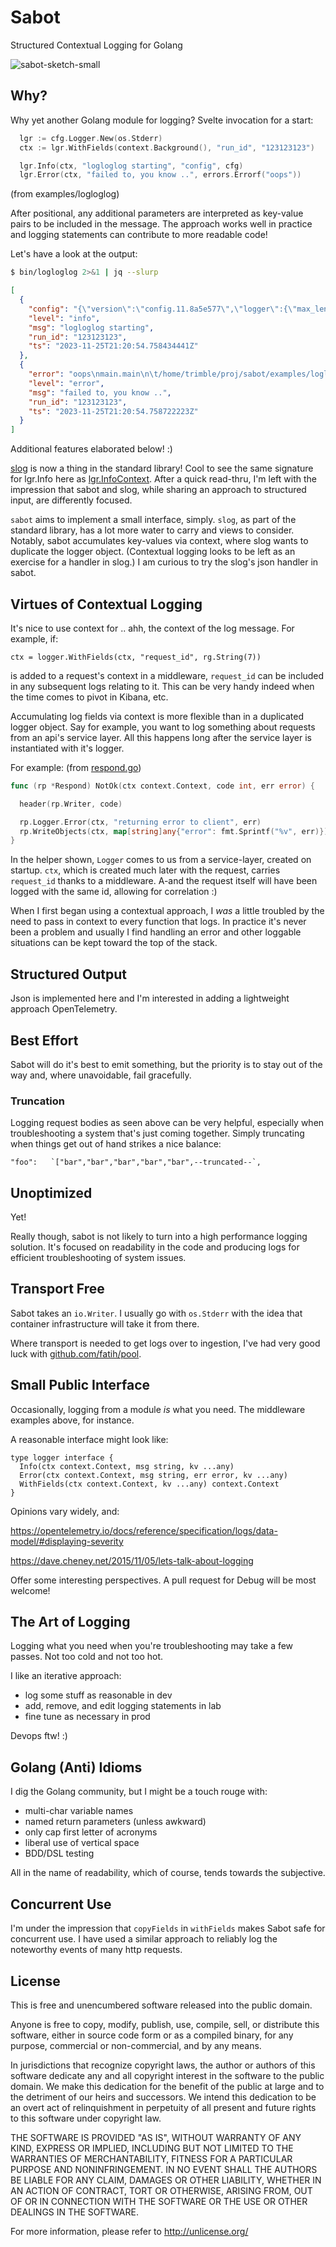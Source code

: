 
# Sabot

Structured Contextual Logging for Golang

![sabot-sketch-small](https://user-images.githubusercontent.com/5055161/236526017-ab7fa549-2230-4088-a22e-aee58f586af7.png)

## Why?

Why yet another Golang module for logging?  Svelte invocation for a start:

```go
  lgr := cfg.Logger.New(os.Stderr)
  ctx := lgr.WithFields(context.Background(), "run_id", "123123123")

  lgr.Info(ctx, "logloglog starting", "config", cfg)
  lgr.Error(ctx, "failed to, you know ..", errors.Errorf("oops"))
```

(from examples/logloglog)

After positional, any additional parameters are interpreted as key-value pairs to be included in the message.
The approach works well in practice and logging statements can contribute to more readable code!

Let's have a look at the output:

```bash
$ bin/logloglog 2>&1 | jq --slurp
```

```json
[
  {
    "config": "{\"version\":\"config.11.8a5e577\",\"logger\":{\"max_len\":99}}",
    "level": "info",
    "msg": "logloglog starting",
    "run_id": "123123123",
    "ts": "2023-11-25T21:20:54.758434441Z"
  },
  {
    "error": "oops\nmain.main\n\t/home/trimble/proj/sabot/examples/logloglog/main.go:38\nruntime.main\n\t/--truncated--",
    "level": "error",
    "msg": "failed to, you know ..",
    "run_id": "123123123",
    "ts": "2023-11-25T21:20:54.758722223Z"
  }
]
```

Additional features elaborated below! :)

[slog](https://go.dev/blog/slog) is now a thing in the standard library!
Cool to see the same signature for lgr.Info here as [lgr.InfoContext](https://pkg.go.dev/log/slog#Logger.InfoContext).
After a quick read-thru, I'm left with the impression that sabot and slog, while sharing an approach to structured input, are differently focused.

`sabot` aims to implement a small interface, simply.
`slog`, as part of the standard library, has a lot more water to carry and views to consider.
Notably, sabot accumulates key-values via context, where slog wants to duplicate the logger object.
(Contextual logging looks to be left as an exercise for a handler in slog.)
I am curious to try the slog's json handler in sabot.


## Virtues of Contextual Logging

It's nice to use context for .. ahh, the context of the log message.  For example, if:

    ctx = logger.WithFields(ctx, "request_id", rg.String(7))


is added to a request's context in a middleware, `request_id` can be included in any subsequent logs relating to it.
This can be very handy indeed when the time comes to pivot in Kibana, etc.

Accumulating log fields via context is more flexible than in a duplicated logger object.
Say for example, you want to log something about requests from an api's service layer.
All this happens long after the service layer is instantiated with it's logger.

For example: (from [respond.go](https://github.com/clarktrimble/delish/blob/main/respond.go#L26))

```go
func (rp *Respond) NotOk(ctx context.Context, code int, err error) {

  header(rp.Writer, code)

  rp.Logger.Error(ctx, "returning error to client", err)
  rp.WriteObjects(ctx, map[string]any{"error": fmt.Sprintf("%v", err)})
}
```

In the helper shown, `Logger` comes to us from a service-layer, created on startup.
`ctx`, which is created much later with the request, carries `request_id` thanks to a middleware.
A-and the request itself will have been logged with the same id, allowing for correlation :)

When I first began using a contextual approach, I _was_ a little troubled by the need to pass in context to every function that logs.
In practice it's never been a problem and usually I find handling an error and other loggable situations can be kept toward the top of the stack.

## Structured Output

Json is implemented here and I'm interested in adding a lightweight approach OpenTelemetry.

## Best Effort

Sabot will do it's best to emit something, but the priority is to stay out of the way and, where unavoidable, fail gracefully.

### Truncation

Logging request bodies as seen above can be very helpful, especially when troubleshooting a system that's just coming together.
Simply truncating when things get out of hand strikes a nice balance:

    "foo":   `["bar","bar","bar","bar","bar",--truncated--`,

## Unoptimized

Yet!

Really though, sabot is not likely to turn into a high performance logging solution.
It's focused on readability in the code and producing logs for efficient troubleshooting of system issues. 

## Transport Free

Sabot takes an `io.Writer`.
I usually go with `os.Stderr` with the idea that container infrastructure will take it from there.

Where transport is needed to get logs over to ingestion, I've had very good luck with [github.com/fatih/pool](https://github.com/fatih/pool).

## Small Public Interface

Occasionally, logging from a module _is_ what you need.  The middleware examples above, for instance.

A reasonable interface might look like:

    type logger interface {
      Info(ctx context.Context, msg string, kv ...any)
      Error(ctx context.Context, msg string, err error, kv ...any)
      WithFields(ctx context.Context, kv ...any) context.Context
    }

Opinions vary widely, and:

<https://opentelemetry.io/docs/reference/specification/logs/data-model/#displaying-severity>

<https://dave.cheney.net/2015/11/05/lets-talk-about-logging>

Offer some interesting perspectives.  A pull request for Debug will be most welcome!

## The Art of Logging

Logging what you need when you're troubleshooting may take a few passes.
Not too cold and not too hot.

I like an iterative approach:
 - log some stuff as reasonable in dev
 - add, remove, and edit logging statements in lab
 - fine tune as necessary in prod

Devops ftw! :)

## Golang (Anti) Idioms

I dig the Golang community, but I might be a touch rouge with:

  - multi-char variable names
  - named return parameters (unless awkward)
  - only cap first letter of acronyms
  - liberal use of vertical space
  - BDD/DSL testing

All in the name of readability, which of course, tends towards the subjective.

## Concurrent Use

I'm under the impression that `copyFields` in `withFields` makes Sabot safe for concurrent use.
I have used a similar approach to reliably log the noteworthy events of many http requests.

## License

This is free and unencumbered software released into the public domain.

Anyone is free to copy, modify, publish, use, compile, sell, or
distribute this software, either in source code form or as a compiled
binary, for any purpose, commercial or non-commercial, and by any
means.

In jurisdictions that recognize copyright laws, the author or authors
of this software dedicate any and all copyright interest in the
software to the public domain. We make this dedication for the benefit
of the public at large and to the detriment of our heirs and
successors. We intend this dedication to be an overt act of
relinquishment in perpetuity of all present and future rights to this
software under copyright law.

THE SOFTWARE IS PROVIDED "AS IS", WITHOUT WARRANTY OF ANY KIND,
EXPRESS OR IMPLIED, INCLUDING BUT NOT LIMITED TO THE WARRANTIES OF
MERCHANTABILITY, FITNESS FOR A PARTICULAR PURPOSE AND NONINFRINGEMENT.
IN NO EVENT SHALL THE AUTHORS BE LIABLE FOR ANY CLAIM, DAMAGES OR
OTHER LIABILITY, WHETHER IN AN ACTION OF CONTRACT, TORT OR OTHERWISE,
ARISING FROM, OUT OF OR IN CONNECTION WITH THE SOFTWARE OR THE USE OR
OTHER DEALINGS IN THE SOFTWARE.

For more information, please refer to <http://unlicense.org/>
